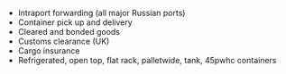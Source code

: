 * Intraport forwarding (all major Russian ports)
* Container pick up and delivery
* Cleared and bonded goods
* Customs clearance (UK)
* Cargo insurance
* Refrigerated, open top, flat rack, palletwide, tank, 45pwhc containers
